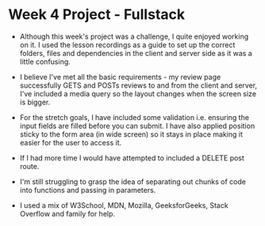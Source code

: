 # Week 4 Project - Fullstack

- Although this week's project was a challenge, I quite enjoyed working on it. I used the lesson recordings as a guide to set up the correct folders, files and dependencies in the client and server side as it was a little confusing.

- I believe I've met all the basic requirements - my review page successfully GETS and POSTs reviews to and from the client and server, I've included a media query so the layout changes when the screen size is bigger.
- For the stretch goals, I have included some validation i.e. ensuring the input fields are filled before you can submit. I have also applied position sticky to the form area (in wide screen) so it stays in place making it easier for the user to access it.
- If I had more time I would have attempted to included a DELETE post route.
- I'm still struggling to grasp the idea of separating out chunks of code into functions and passing in parameters.
- I used a mix of W3School, MDN, Mozilla, GeeksforGeeks, Stack Overflow and family for help.
